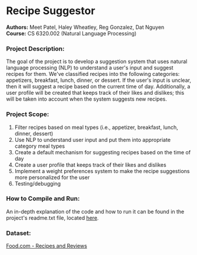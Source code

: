 # Recipe Suggestor

**Authors:** Meet Patel, Haley Wheatley, Reg Gonzalez, Dat Nguyen <br>
**Course:** CS 6320.002 (Natural Language Processing)

### Project Description:
The goal of the project is to develop a suggestion system that uses natural language processing (NLP) to understand a user's input and suggest recipes for them. We've classified recipes into the following categories: appetizers, breakfast, lunch, dinner, or dessert. If the user's input is unclear, then it will suggest a recipe based on the current time of day. Additionally, a user profile will be created that keeps track of their likes and dislikes; this will be taken into account when the system suggests new recipes. 

### Project Scope:
1. Filter recipes based on meal types (i.e., appetizer, breakfast, lunch, dinner, dessert)
2. Use NLP to understand user input and put them into appropriate category meal types
3. Create a default mechanism for suggesting recipes based on the time of day
4. Create a user profile that keeps track of their likes and dislikes
5. Implement a weight preferences system to make the recipe suggestions more personalized for the user
6. Testing/debugging 

### How to Compile and Run: 
An in-depth explanation of the code and how to run it can be found in the project's readme.txt file, located [here](https://github.com/hkwheat/6320_recipe_suggestor/blob/main/readme.txt).

### Dataset:
[Food.com - Recipes and Reviews](https://www.kaggle.com/datasets/irkaal/foodcom-recipes-and-reviews)

